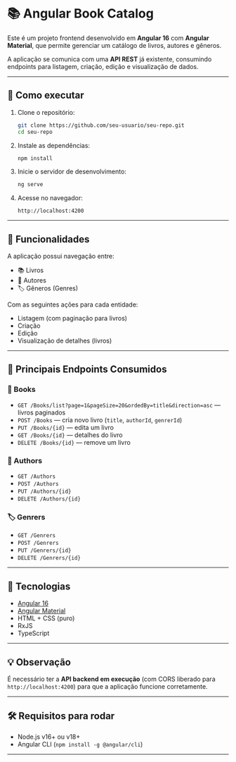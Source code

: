 # 📚 Angular Book Catalog

Este é um projeto frontend desenvolvido em **Angular 16** com **Angular Material**, que permite gerenciar um catálogo de livros, autores e gêneros.

A aplicação se comunica com uma **API REST** já existente, consumindo endpoints para listagem, criação, edição e visualização de dados.

---

## 🚀 Como executar

1. Clone o repositório:
   ```bash
   git clone https://github.com/seu-usuario/seu-repo.git
   cd seu-repo
   ```

2. Instale as dependências:
   ```bash
   npm install
   ```

3. Inicie o servidor de desenvolvimento:
   ```bash
   ng serve
   ```

4. Acesse no navegador:
   ```
   http://localhost:4200
   ```

---

## 🧭 Funcionalidades

A aplicação possui navegação entre:

- 📚 Livros
- 👤 Autores
- 🏷️ Gêneros (Genres)

Com as seguintes ações para cada entidade:

- Listagem (com paginação para livros)
- Criação
- Edição
- Visualização de detalhes (livros)

---

## 🔗 Principais Endpoints Consumidos

### 📘 Books
- `GET /Books/list?page=1&pageSize=20&ordedBy=title&direction=asc` — livros paginados
- `POST /Books` — cria novo livro (`title`, `authorId`, `genrerId`)
- `PUT /Books/{id}` — edita um livro
- `GET /Books/{id}` — detalhes do livro
- `DELETE /Books/{id}` — remove um livro

### 👤 Authors
- `GET /Authors`
- `POST /Authors`
- `PUT /Authors/{id}`
- `DELETE /Authors/{id}`

### 🏷️ Genrers
- `GET /Genrers`
- `POST /Genrers`
- `PUT /Genrers/{id}`
- `DELETE /Genrers/{id}`

---

## 🎨 Tecnologias

- [Angular 16](https://angular.io/)
- [Angular Material](https://material.angular.io/)
- HTML + CSS (puro)
- RxJS
- TypeScript

---

## 💡 Observação

É necessário ter a **API backend em execução** (com CORS liberado para `http://localhost:4200`) para que a aplicação funcione corretamente.

---

## 🛠️ Requisitos para rodar

- Node.js v16+ ou v18+
- Angular CLI (`npm install -g @angular/cli`)

---

